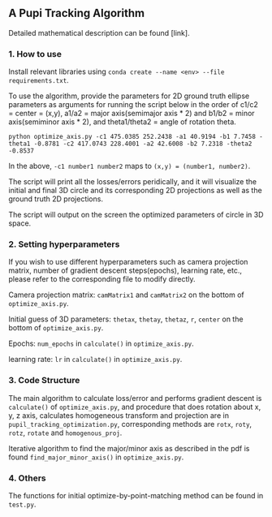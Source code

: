 ## A Pupi Tracking Algorithm
Detailed mathematical description can be found [link].

### 1. How to use
Install relevant libraries using `conda create --name <env> --file requirements.txt`.

To use the algorithm, provide the parameters for 2D ground truth ellipse parameters as arguments for running the script below in the order of c1/c2 = center = (x,y), a1/a2 = major axis(semimajor axis * 2) and b1/b2 = minor axis(semiminor axis * 2), and theta1/theta2 = angle of rotation theta. 

`python optimize_axis.py -c1 475.0385 252.2438 -a1 40.9194 -b1 7.7458 -theta1 -0.8781 -c2 417.0743 228.4001 -a2 42.6008 -b2 7.2318 -theta2 -0.8537`

In the above, `-c1 number1 number2` maps to `(x,y) = (number1, number2)`.

The script will print all the losses/errors peridically, and it will visualize the initial and final 3D circle and its corresponding 2D projections as well as the ground truth 2D projections.

The script will output on the screen the optimized parameters of circle in 3D space.

### 2. Setting hyperparameters
If you wish to use different hyperparameters such as camera projection matrix, number of gradient descent steps(epochs), learning rate, etc., please refer to the corresponding file to modify directly.

Camera projection matrix: `camMatrix1` and `camMatrix2` on the bottom of   `optimize_axis.py`.

Initial guess of 3D parameters: `thetax`, `thetay`, `thetaz`, `r`, `center` on the bottom of `optimize_axis.py`.

Epochs: `num_epochs` in `calculate()` in `optimize_axis.py`.

learning rate: `lr` in `calculate()` in `optimize_axis.py`.


### 3. Code Structure
The main algorithm to calculate loss/error and performs gradient descent is `calculate()` of `optimize_axis.py`, and procedure that does rotation about x, y, z axis, calculates homogeneous transform and projection are in `pupil_tracking_optimization.py`, corresponding methods are `rotx`, `roty`, `rotz`, `rotate` and `homogenous_proj`. 

Iterative algorithm to find the major/minor axis as described in the pdf is found `find_major_minor_axis()` in `optimize_axis.py`.

### 4. Others
The functions for initial optimize-by-point-matching method can be found in `test.py`.